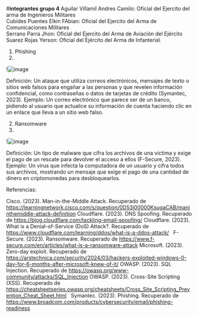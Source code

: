 #**integrantes grupo 4**
Aguilar Villamil Andres Camilo: Oficial del Ejercito del arma de Ingenieros Militares\
Cubides Puentes Elkin FAbian: Oficial del Ejercito del Arma de Comunicaciones Militares\
Serrano Parra Jhon: Oficial del Ejercito del Arma de Aviación del Ejército\
Suarez Rojas Yerson: Oficial del Ejército del Arma de Infanteria\

1. Phishing
2. 
 !![image](https://github.com/user-attachments/assets/16a28f88-b805-4f98-9326-dedad95501ac)

Definición: Un ataque que utiliza correos electrónicos, mensajes de texto o sitios web falsos para engañar a las personas y que revelen información confidencial, como contraseñas o datos de tarjetas de crédito (Symantec, 2023).
Ejemplo: Un correo electrónico que parece ser de un banco, pidiendo al usuario que actualice su información de cuenta haciendo clic en un enlace que lleva a un sitio web falso.


2. Ransomware
3. 
!![image](https://github.com/user-attachments/assets/f8fd975e-9e13-4c97-8cef-3a7fc2d65f4d)

Definición: Un tipo de malware que cifra los archivos de una víctima y exige el pago de un rescate para devolver el acceso a ellos (F-Secure, 2023).
Ejemplo: Un virus que infecta la computadora de un usuario y cifra todos sus archivos, mostrando un mensaje que exige el pago de una cantidad de dinero en criptomonedas para desbloquearlos.

Referencias:

Cisco. (2023). Man-in-the-Middle Attack. Recuperado de https://learningnetwork.cisco.com/s/question/0D53i00000KsugaCAB/maninthemiddle-attack-definition
Cloudflare. (2023). DNS Spoofing. Recuperado de https://blog.cloudflare.com/tackling-email-spoofing/
Cloudflare. (2023). What is a Denial-of-Service (DoS) Attack?. Recuperado de https://www.cloudflare.com/learning/ddos/what-is-a-ddos-attack/   
F-Secure. (2023). Ransomware. Recuperado de https://www.f-secure.com/en/articles/what-is-a-ransomware-attack
Microsoft. (2023). Zero-day exploit. Recuperado de https://arstechnica.com/security/2024/03/hackers-exploited-windows-0-day-for-6-months-after-microsoft-knew-of-it/
OWASP. (2023). SQL Injection. Recuperado de https://owasp.org/www-community/attacks/SQL_Injection
OWASP. (2023). Cross-Site Scripting (XSS). Recuperado de https://cheatsheetseries.owasp.org/cheatsheets/Cross_Site_Scripting_Prevention_Cheat_Sheet.html   
Symantec. (2023). Phishing. Recuperado de https://www.broadcom.com/products/cybersecurity/email/phishing-readiness

